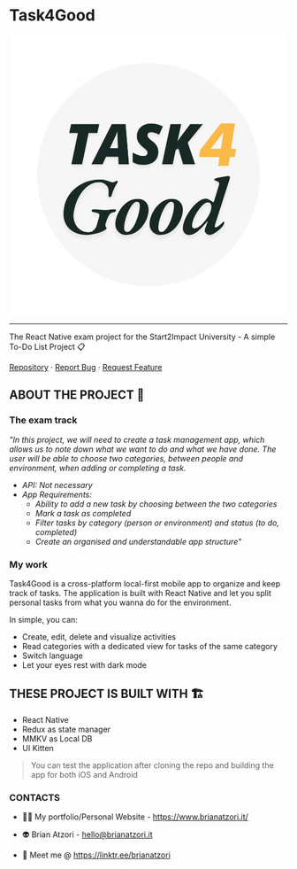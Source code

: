 # Task4Good

![task4good_logo](logo_task4good_svg.svg)

---

The React Native exam project for the Start2Impact University - A simple To-Do List Project 📋

[Repository](https://github.com/BrianAtzori/task4good/) · [Report Bug](https://github.com/BrianAtzori/task4good/issues) · [Request Feature](https://github.com/BrianAtzori/task4good/issues)

## ABOUT THE PROJECT 🧶

### The exam track

_"In this project, we will need to create a task management app, which allows us to note down what we want to do and what we have done. The user will be able to choose two categories, between people and environment, when adding or completing a task._
- _API: Not necessary_
- _App Requirements:_
  - _Ability to add a new task by choosing between the two categories_
  - _Mark a task as completed_
  - _Filter tasks by category (person or environment) and status (to do, completed)_
  - _Create an organised and understandable app structure"_

### My work
Task4Good is a cross-platform local-first mobile app to organize and keep track of tasks.
The application is built with React Native and let you split personal tasks from what you wanna do for the environment.

In simple, you can:

- Create, edit, delete and visualize activities
- Read categories with a dedicated view for tasks of the same category
- Switch language
- Let your eyes rest with dark mode

## THESE PROJECT IS BUILT WITH 🏗️
- React Native
- Redux as state manager
- MMKV as Local DB
- UI Kitten

> You can test the application after cloning the repo and building the app for both iOS and Android

### CONTACTS

- 🤝🏻 My portfolio/Personal Website - https://www.brianatzori.it/

- 👽 Brian Atzori - <hello@brianatzori.it>

- 📖 Meet me @ https://linktr.ee/brianatzori
